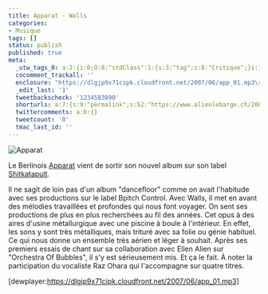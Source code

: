 ```yaml
---
title: Apparat - Walls
categories:
- Musique
tags: []
status: publish
published: true
meta:
  _utw_tags_0: a:2:{i:0;O:8:"stdClass":1:{s:3:"tag";s:8:"Critique";}i:1;O:8:"stdClass":1:{s:3:"tag";s:7:"Musique";}}
  cocomment_trackall: ''
  enclosure: "https://dlgjp9x71cipk.cloudfront.net/2007/06/app_01.mp3\r\n1564276\r\naudio/mpeg"
  _edit_last: '1'
  tweetbackscheck: '1234583890'
  shorturls: a:7:{s:9:"permalink";s:52:"https://www.alienlebarge.ch/2007/06/01/apparat-walls/";s:7:"tinyurl";s:25:"https://tinyurl.com/bav63n";s:4:"isgd";s:17:"https://is.gd/j8Uv";s:5:"bitly";s:18:"https://bit.ly/YNUQ";s:5:"snipr";s:22:"https://snipr.com/bojl5";s:5:"snurl";s:22:"https://snurl.com/bojl5";s:7:"snipurl";s:24:"https://snipurl.com/bojl5";}
  twittercomments: a:0:{}
  tweetcount: '0'
  tmac_last_id: ''
---
```

<img src="https://dlgjp9x71cipk.cloudfront.net/2007/06/apparat.png" alt="Apparat" />

Le Berlinois <a title="Le site d'Apparat" href="https://www.apparat.net/">Apparat</a> vient de sortir son nouvel album sur son label <a title="Le site de shitkatapult" href="https://www.shitkatapult.com/">Shitkatapult</a>.

Il ne sagit de loin pas d'un album "dancefloor" comme on avait l'habitude avec ses productions sur le label Bpitch Control. Avec Walls, il met en avant des mélodies travaillées et profondes qui nous font voyager. On sent ses productions de plus en plus recherchées au fil des années. Cet opus à des aires d'usine métallurgique avec une piscine à boule à l'intérieur. En effet, les sons y sont très métalliques, mais trituré avec sa folie ou génie habituel. Ce qui nous donne un  ensemble très aérien et léger à souhait.
Après ses premiers essais de chant sur sa collaboration avec Ellen Alien sur "Orchestra Of Bubbles", il s'y est sérieusement mis. Et ça le fait.
À noter la participation du vocaliste Raz Ohara qui l'accompagne sur quatre titres.

[dewplayer:https://dlgjp9x71cipk.cloudfront.net/2007/06/app_01.mp3]
